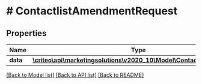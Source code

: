 # # ContactlistAmendmentRequest

## Properties

Name | Type | Description | Notes
------------ | ------------- | ------------- | -------------
**data** | [**\criteo\api\marketingsolutions\v2020_10\Model\ContactlistAmendment**](ContactlistAmendment.md) |  |

[[Back to Model list]](../../README.md#models) [[Back to API list]](../../README.md#endpoints) [[Back to README]](../../README.md)
